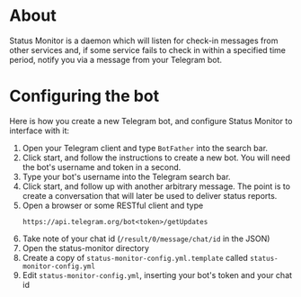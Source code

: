 # About
Status Monitor is a daemon which will listen for check-in messages from other
services and, if some service fails to check in within a specified time period,
notify you via a message from your Telegram bot.

# Configuring the bot
Here is how you create a new Telegram bot, and configure Status Monitor to
interface with it:
1. Open your Telegram client and type `BotFather` into the search bar.
2. Click start, and follow the instructions to create a new bot. You will need
   the bot's username and token in a second.
3. Type your bot's username into the Telegram search bar.
4. Click start, and follow up with another arbitrary message. The point is to
   create a conversation that will later be used to deliver status reports.
5. Open a browser or some RESTful client and type
   ```
   https://api.telegram.org/bot<token>/getUpdates
   ```
6. Take note of your chat id (`/result/0/message/chat/id` in the JSON)
7. Open the status-monitor directory
8. Create a copy of `status-monitor-config.yml.template` called
   `status-monitor-config.yml`
9. Edit `status-monitor-config.yml`, inserting your bot's token and your chat id
